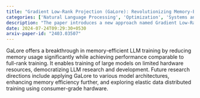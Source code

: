 ```yaml
---
title: "Gradient Low-Rank Projection (GaLore): Revolutionizing Memory-Efficient LLM Training"
categories: ['Natural Language Processing', 'Optimization', 'Systems and Performance']
description: "The paper introduces a new approach named Gradient Low-Rank Projection (GaLore) to train large language models (LLMs) with full parameter learning while being significantly more memory-efficient than existing techniques. GaLore dynamically switches between multiple low-rank subspaces to represent the gradient during training, enabling the exploration of different directions while maintaining memory savings."
date: 2024-07-24T09:29:30+0530
arxiv-paper-id: "2403.03507"
---
```

GaLore offers a breakthrough in memory-efficient LLM training by reducing memory usage significantly while achieving performance comparable to full-rank training. It enables training of large models on limited hardware resources, democratizing LLM research and development. Future research directions include applying GaLore to various model architectures, enhancing memory efficiency further, and exploring elastic data distributed training using consumer-grade hardware.
